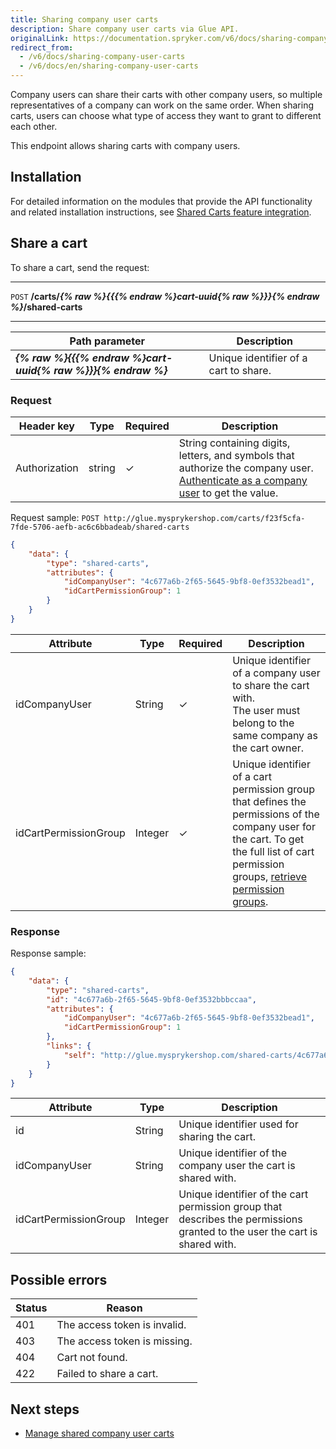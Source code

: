 ```yaml
---
title: Sharing company user carts
description: Share company user carts via Glue API.
originalLink: https://documentation.spryker.com/v6/docs/sharing-company-user-carts
redirect_from:
  - /v6/docs/sharing-company-user-carts
  - /v6/docs/en/sharing-company-user-carts
---
```


Company users can share their carts with other company users, so multiple representatives of a company can work on the same order. When sharing carts, users can choose what type of access they want to grant to different each other.

This endpoint allows sharing carts with company users.

## Installation
For detailed information on the modules that provide the API functionality and related installation instructions, see [Shared Carts feature integration](https://documentation.spryker.com/docs/shared-carts-feature-integration).


## Share a cart
To share a cart, send the request:

***
`POST` **/carts/*{% raw %}{{{% endraw %}cart-uuid{% raw %}}}{% endraw %}*/shared-carts**
***


| Path parameter | Description |
| --- | --- |
| ***{% raw %}{{{% endraw %}cart-uuid{% raw %}}}{% endraw %}*** | Unique identifier of a cart to share. |

### Request

| Header key | Type | Required | Description |
| --- | --- | --- | --- |
| Authorization | string | ✓ | String containing digits, letters, and symbols that authorize the company user. [Authenticate as a company user](https://documentation.spryker.com/docs/authenticating-as-a-company-user#authenticate-as-a-company-user) to get the value.  |

Request sample: `POST http://glue.mysprykershop.com/carts/f23f5cfa-7fde-5706-aefb-ac6c6bbadeab/shared-carts`
    
```json
{
    "data": {
        "type": "shared-carts",
        "attributes": {
            "idCompanyUser": "4c677a6b-2f65-5645-9bf8-0ef3532bead1",
            "idCartPermissionGroup": 1
        }
    }
}
```

| Attribute | Type | Required | Description |
| --- | --- | --- | --- |
| idCompanyUser | String | ✓ | Unique identifier of a company user to share the cart with.</br>The user must belong to the same company as the cart owner. |
| idCartPermissionGroup | Integer | ✓ | Unique identifier of a cart permission group that defines the permissions of the company user for the cart. To get the full list of cart permission groups, [retrieve permission groups](https://documentation.spryker.com/docs/retrieving-cart-permission-groups#retrieve-cart-permission-groups). |

### Response



Response sample:
    
```json
{
    "data": {
        "type": "shared-carts",
        "id": "4c677a6b-2f65-5645-9bf8-0ef3532bbbccaa",
        "attributes": {
            "idCompanyUser": "4c677a6b-2f65-5645-9bf8-0ef3532bead1",
            "idCartPermissionGroup": 1
        },
        "links": {
            "self": "http://glue.mysprykershop.com/shared-carts/4c677a6b-2f65-5645-9bf8-0ef3532bbbccaa"
        }
    }
}
```

| Attribute | Type | Description |
| --- | --- | --- |
| id | String | Unique identifier used for sharing the cart. |
| idCompanyUser | String | Unique identifier of the company user the cart is shared with. |
| idCartPermissionGroup | Integer | Unique identifier of the cart permission group that describes the permissions granted to the user the cart is shared with. |


## Possible errors

| Status | Reason |
| --- | --- |
| 401 | The access token is invalid. |
| 403 | The access token is missing. |
| 404 | Cart not found. |
| 422 | Failed to share a cart. |

## Next steps

* [Manage shared company user carts](https://documentation.spryker.com/docs/managing-shared-company-user-carts)

